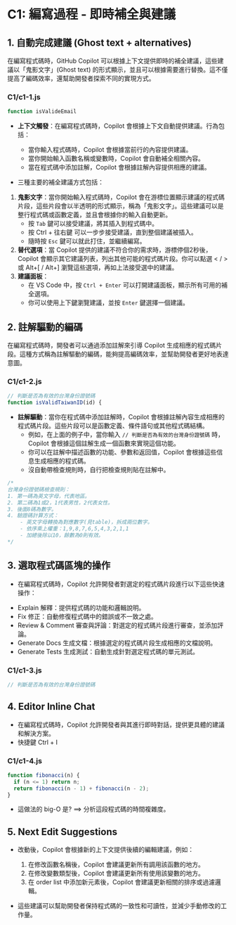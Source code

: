 # C1: 編寫過程 - 即時補全與建議

## 1. 自動完成建議 (Ghost text + alternatives)

在編寫程式碼時，GitHub Copilot 可以根據上下文提供即時的補全建議，這些建議以「鬼影文字」(Ghost text) 的形式顯示，並且可以根據需要進行替換。這不僅提高了編碼效率，還幫助開發者探索不同的實現方式。

### C1/c1-1.js
```javascript
function isValideEmail 
```

* **上下文觸發**：在編寫程式碼時，Copilot 會根據上下文自動提供建議。行為包括：
   - 當你輸入程式碼時，Copilot 會根據當前行的內容提供建議。
   - 當你開始輸入函數名稱或變數時，Copilot 會自動補全相關內容。
   - 當在程式碼中添加註解，Copilot 會根據註解內容提供相應的建議。


* 三種主要的補全建議方式包括：
1. **鬼影文字**：當你開始輸入程式碼時，Copilot 會在游標位置顯示建議的程式碼片段，這些片段會以半透明的形式顯示，稱為「鬼影文字」。這些建議可以是整行程式碼或函數定義，並且會根據你的輸入自動更新。
    - 按 `Tab` 鍵可以接受建議，將其插入到程式碼中。
    - 按 Ctrl + 往右鍵 可以一步步接受建議，直到整個建議被插入。
    - 隨時按 `Esc` 鍵可以就此打住，並繼續編寫。
2. **替代選項**：當 Copilot 提供的建議不符合你的需求時，游標停個2秒後，Copilot 會顯示其它建議列表，列出其他可能的程式碼片段。你可以點選 < / > 或 Alt+[ / Alt+] 瀏覽這些選項，再如上法接受選中的建議。
3. **建議面板**：
    - 在 VS Code 中，按 `Ctrl + Enter` 可以打開建議面板，顯示所有可用的補全選項。
    - 你可以使用上下鍵瀏覽建議，並按 `Enter` 鍵選擇一個建議。

## 2. 註解驅動的編碼

在編寫程式碼時，開發者可以通過添加註解來引導 Copilot 生成相應的程式碼片段。這種方式稱為註解驅動的編碼，能夠提高編碼效率，並幫助開發者更好地表達意圖。

### C1/c1-2.js
```javascript
// 判斷是否為有效的台灣身份證號碼
function isValidTaiwanID(id) {
```

* **註解驅動**：當你在程式碼中添加註解時，Copilot 會根據註解內容生成相應的程式碼片段。這些片段可以是函數定義、條件語句或其他程式碼結構。
    - 例如，在上面的例子中，當你輸入 `// 判斷是否為有效的台灣身份證號碼` 時，Copilot 會根據這個註解生成一個函數來實現這個功能。
    - 你可以在註解中描述函數的功能、參數和返回值，Copilot 會根據這些信息生成相應的程式碼。
    - 沒自動帶檢查規則時，自行把檢查規則貼在註解中。
```javascript
/*
台灣身份證號碼檢查規則：
1. 第一碼為英文字母，代表地區。
2. 第二碼為1或2，1代表男性，2代表女性。
3. 後面8碼為數字。
4. 驗證碼計算方式：
    - 英文字母轉換為對應數字(見table)，拆成兩位數字。
    - 依序乘上權重：1,9,8,7,6,5,4,3,2,1,1
    - 加總後除以10，餘數為0則有效。
*/
```


## 3. 選取程式碼區塊的操作

* 在編寫程式碼時，Copilot 允許開發者對選定的程式碼片段進行以下這些快速操作：
- Explain 解釋：提供程式碼的功能和邏輯說明。
- Fix 修正：自動修復程式碼中的錯誤或不一致之處。
- Review & Comment 審查與評論：對選定的程式碼片段進行審查，並添加評論。
- Generate Docs 生成文檔：根據選定的程式碼片段生成相應的文檔說明。
- Generate Tests 生成測試：自動生成針對選定程式碼的單元測試。

### C1/c1-3.js
```javascript
// 判斷是否為有效的台灣身份證號碼
```

## 4. Editor Inline Chat

* 在編寫程式碼時，Copilot 允許開發者與其進行即時對話，提供更具體的建議和解決方案。
* 快捷鍵 Ctrl + I 

### C1/c1-4.js
```javascript
function fibonacci(n) {
  if (n <= 1) return n;
  return fibonacci(n - 1) + fibonacci(n - 2);
}
```

* 這做法的 big-O 是? ==> 分析這段程式碼的時間複雜度。

## 5. Next Edit Suggestions

* 改動後，Copilot 會根據新的上下文提供後續的編輯建議，例如：
  1. 在修改函數名稱後，Copilot 會建議更新所有調用該函數的地方。
  2. 在修改變數類型後，Copilot 會建議更新所有使用該變數的地方。
  3. 在 order list 中添加新元素後，Copilot 會建議更新相關的排序或過濾邏輯。

* 這些建議可以幫助開發者保持程式碼的一致性和可讀性，並減少手動修改的工作量。

